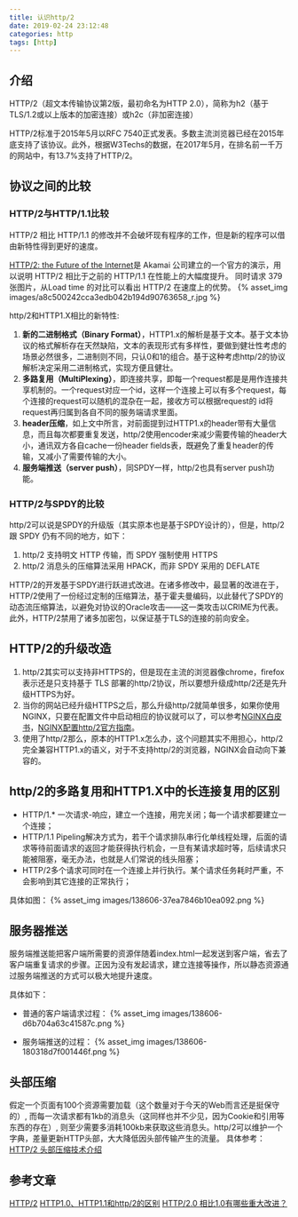 ```yaml
---
title: 认识http/2
date: 2019-02-24 23:12:48
categories: http
tags: [http]
---
```


## 介绍
HTTP/2（超文本传输协议第2版，最初命名为HTTP 2.0），简称为h2（基于TLS/1.2或以上版本的加密连接）或h2c（非加密连接）

HTTP/2标准于2015年5月以RFC 7540正式发表。多数主流浏览器已经在2015年底支持了该协议。此外，根据W3Techs的数据，在2017年5月，在排名前一千万的网站中，有13.7%支持了HTTP/2。

## 协议之间的比较
### HTTP/2与HTTP/1.1比较
HTTP/2 相比 HTTP/1.1 的修改并不会破坏现有程序的工作，但是新的程序可以借由新特性得到更好的速度。

[HTTP/2: the Future of the Internet](https://http2.akamai.com/demo)是 Akamai 公司建立的一个官方的演示，用以说明 HTTP/2 相比于之前的 HTTP/1.1 在性能上的大幅度提升。 同时请求 379 张图片，从Load time 的对比可以看出 HTTP/2 在速度上的优势。
{% asset_img images/a8c500242cca3edb042b194d90763658_r.jpg %}

http/2和HTTP1.X相比的新特性:
1. **新的二进制格式（Binary Format）**，HTTP1.x的解析是基于文本。基于文本协议的格式解析存在天然缺陷，文本的表现形式有多样性，要做到健壮性考虑的场景必然很多，二进制则不同，只认0和1的组合。基于这种考虑http/2的协议解析决定采用二进制格式，实现方便且健壮。
2. **多路复用（MultiPlexing）**，即连接共享，即每一个request都是是用作连接共享机制的。一个request对应一个id，这样一个连接上可以有多个request，每个连接的request可以随机的混杂在一起，接收方可以根据request的 id将request再归属到各自不同的服务端请求里面。
3. **header压缩**，如上文中所言，对前面提到过HTTP1.x的header带有大量信息，而且每次都要重复发送，http/2使用encoder来减少需要传输的header大小，通讯双方各自cache一份header fields表，既避免了重复header的传输，又减小了需要传输的大小。
4. **服务端推送（server push）**，同SPDY一样，http/2也具有server push功能。

### HTTP/2与SPDY的比较
http/2可以说是SPDY的升级版（其实原本也是基于SPDY设计的），但是，http/2 跟 SPDY 仍有不同的地方，如下：
1. http/2 支持明文 HTTP 传输，而 SPDY 强制使用 HTTPS
2. http/2 消息头的压缩算法采用 HPACK，而非 SPDY 采用的 DEFLATE

HTTP/2的开发基于SPDY进行跃进式改进。在诸多修改中，最显著的改进在于，HTTP/2使用了一份经过定制的压缩算法，基于霍夫曼编码，以此替代了SPDY的动态流压缩算法，以避免对协议的Oracle攻击——这一类攻击以CRIME为代表。此外，HTTP/2禁用了诸多加密包，以保证基于TLS的连接的前向安全。

## HTTP/2的升级改造
1. http/2其实可以支持非HTTPS的，但是现在主流的浏览器像chrome，firefox表示还是只支持基于 TLS 部署的http/2协议，所以要想升级成http/2还是先升级HTTPS为好。
2. 当你的网站已经升级HTTPS之后，那么升级http/2就简单很多，如果你使用NGINX，只要在配置文件中启动相应的协议就可以了，可以参考[NGINX白皮书](https://www.nginx.com/wp-content/uploads/2015/09/NGINX_HTTP2_White_Paper_v4.pdf)，[NGINX配置http/2官方指南](https://www.nginx.com/blog/nginx-1-9-5/)。
3. 使用了http/2那么，原本的HTTP1.x怎么办，这个问题其实不用担心，http/2完全兼容HTTP1.x的语义，对于不支持http/2的浏览器，NGINX会自动向下兼容的。

## http/2的多路复用和HTTP1.X中的长连接复用的区别
- HTTP/1.* 一次请求-响应，建立一个连接，用完关闭；每一个请求都要建立一个连接；
- HTTP/1.1 Pipeling解决方式为，若干个请求排队串行化单线程处理，后面的请求等待前面请求的返回才能获得执行机会，一旦有某请求超时等，后续请求只能被阻塞，毫无办法，也就是人们常说的线头阻塞；
- HTTP/2多个请求可同时在一个连接上并行执行。某个请求任务耗时严重，不会影响到其它连接的正常执行；

具体如图：
{% asset_img images/138606-37ea7846b10ea092.png %}

## 服务器推送
服务端推送能把客户端所需要的资源伴随着index.html一起发送到客户端，省去了客户端重复请求的步骤。正因为没有发起请求，建立连接等操作，所以静态资源通过服务端推送的方式可以极大地提升速度。

具体如下：
- 普通的客户端请求过程：
{% asset_img images/138606-d6b704a63c41587c.png %}

- 服务端推送的过程：
{% asset_img images/138606-180318d7f001446f.png %}

## 头部压缩
假定一个页面有100个资源需要加载（这个数量对于今天的Web而言还是挺保守的）, 而每一次请求都有1kb的消息头（这同样也并不少见，因为Cookie和引用等东西的存在）, 则至少需要多消耗100kb来获取这些消息头。http/2可以维护一个字典，差量更新HTTP头部，大大降低因头部传输产生的流量。
具体参考：[HTTP/2 头部压缩技术介绍](https://imququ.com/post/header-compression-in-http2.html)

## 参考文章
[HTTP/2](https://zh.wikipedia.org/wiki/HTTP/2#%E5%8D%8F%E8%AE%AE%E7%9A%84%E5%88%B6%E5%AE%9A)
[HTTP1.0、HTTP1.1和http/2的区别](https://www.jianshu.com/p/be29d679cbff)
[HTTP/2.0 相比1.0有哪些重大改进？](https://www.zhihu.com/question/34074946)

